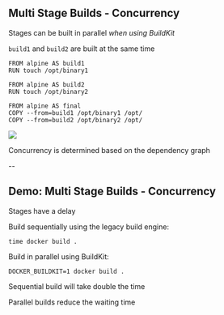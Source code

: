 ## Multi Stage Builds - Concurrency

Stages can be built in parallel *when using BuildKit*

`build1` and `build2` are built at the same time

```plaintext
FROM alpine AS build1
RUN touch /opt/binary1

FROM alpine AS build2
RUN touch /opt/binary2

FROM alpine AS final
COPY --from=build1 /opt/binary1 /opt/
COPY --from=build2 /opt/binary2 /opt/
```

![](020_advanced//020_multi_stage/02_concurrency/dependency_graph.drawio.svg) <!-- .element: style="float: right; padding-left: 1em;" -->

Concurrency is determined based on the dependency graph

--

## Demo: Multi Stage Builds - Concurrency

Stages have a delay

Build sequentially using the legacy build engine:

```plaintext
time docker build .
```

Build in parallel using BuildKit:

```plaintext
DOCKER_BUILDKIT=1 docker build .
```

Sequential build will take double the time

Parallel builds reduce the waiting time
